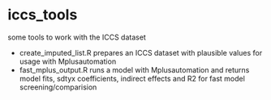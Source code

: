 # iccs_tools
some tools to work with the ICCS dataset

- create_imputed_list.R prepares an ICCS dataset with plausible values for usage with Mplusautomation
- fast_mplus_output.R runs a model with Mplusautomation and returns model fits, sdtyx coefficients, indirect effects and R2 for fast model screening/comparision
